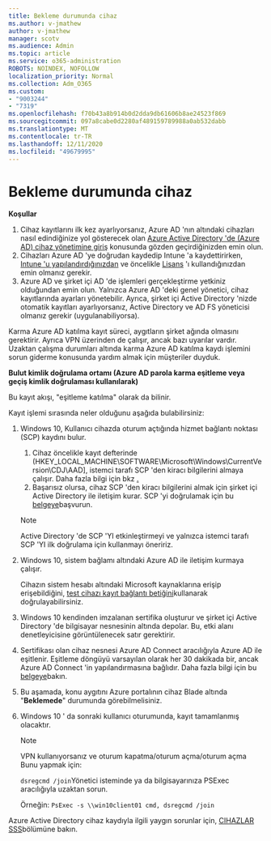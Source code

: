 ```yaml
---
title: Bekleme durumunda cihaz
ms.author: v-jmathew
author: v-jmathew
manager: scotv
ms.audience: Admin
ms.topic: article
ms.service: o365-administration
ROBOTS: NOINDEX, NOFOLLOW
localization_priority: Normal
ms.collection: Adm_O365
ms.custom:
- "9003244"
- "7319"
ms.openlocfilehash: f70b43a8b914b0d2dda9db61606b8ae24523f869
ms.sourcegitcommit: 097a8cabe0d2280af489159789988a0ab532dabb
ms.translationtype: MT
ms.contentlocale: tr-TR
ms.lasthandoff: 12/11/2020
ms.locfileid: "49679995"
---
```

# <a name="device-in-pending-state"></a>Bekleme durumunda cihaz

**Koşullar**

1. Cihaz kayıtlarını ilk kez ayarlıyorsanız, Azure AD 'nın altındaki cihazları nasıl edindiğinize yol gösterecek olan [Azure Active Directory 'de (Azure AD) cihaz yönetimine giriş](https://docs.microsoft.com/azure/active-directory/devices/overview?WT.mc_id=Portal-Microsoft_Azure_Support) konusunda gözden geçirdiğinizden emin olun.
2. Cihazları Azure AD 'ye doğrudan kaydedip Intune 'a kaydettirirken, [Intune 'u yapılandırdığınızdan](https://docs.microsoft.com/mem/intune/enrollment/device-enrollment?WT.mc_id=Portal-Microsoft_Azure_Support) ve öncelikle [Lisans](https://docs.microsoft.com/mem/intune/fundamentals/licenses-assign?WT.mc_id=Portal-Microsoft_Azure_Support) 'ı kullandığınızdan emin olmanız gerekir.
3. Azure AD ve şirket içi AD 'de işlemleri gerçekleştirme yetkiniz olduğundan emin olun. Yalnızca Azure AD 'deki genel yönetici, cihaz kayıtlarında ayarları yönetebilir. Ayrıca, şirket içi Active Directory 'nizde otomatik kayıtları ayarlıyorsanız, Active Directory ve AD FS yöneticisi olmanız gerekir (uygulanabiliyorsa).

Karma Azure AD katılma kayıt süreci, aygıtların şirket ağında olmasını gerektirir. Ayrıca VPN üzerinden de çalışır, ancak bazı uyarılar vardır. Uzaktan çalışma durumları altında karma Azure AD katılma kaydı işlemini sorun giderme konusunda yardım almak için müşteriler duyduk.

**Bulut kimlik doğrulama ortamı (Azure AD parola karma eşitleme veya geçiş kimlik doğrulaması kullanılarak)**

Bu kayıt akışı, "eşitleme katılma" olarak da bilinir.

Kayıt işlemi sırasında neler olduğunu aşağıda bulabilirsiniz:

1. Windows 10, Kullanıcı cihazda oturum açtığında hizmet bağlantı noktası (SCP) kaydını bulur.

    1. Cihaz öncelikle kayıt defterinde (HKEY_LOCAL_MACHINE\SOFTWARE\Microsoft\Windows\CurrentVersion\CDJ\AAD], istemci tarafı SCP 'den kiracı bilgilerini almaya çalışır. Daha fazla bilgi için bkz [.](https://docs.microsoft.com/azure/active-directory/devices/hybrid-azuread-join-control)
    1. Başarısız olursa, cihaz SCP 'den kiracı bilgilerini almak için şirket içi Active Directory ile iletişim kurar. SCP 'yi doğrulamak için bu [belgeye](https://docs.microsoft.com/azure/active-directory/devices/hybrid-azuread-join-manual#configure-a-service-connection-point)başvurun.

    > [!NOTE]
    > Active Directory 'de SCP 'YI etkinleştirmeyi ve yalnızca istemci tarafı SCP 'YI ilk doğrulama için kullanmayı öneririz.

2. Windows 10, sistem bağlamı altındaki Azure AD ile iletişim kurmaya çalışır.

    Cihazın sistem hesabı altındaki Microsoft kaynaklarına erişip erişebildiğini, [test cihazı kayıt bağlantı betiğini](https://gallery.technet.microsoft.com/Test-Device-Registration-3dc944c0)kullanarak doğrulayabilirsiniz.

3. Windows 10 kendinden imzalanan sertifika oluşturur ve şirket içi Active Directory 'de bilgisayar nesnesinin altında depolar. Bu, etki alanı denetleyicisine görüntülenecek satır gerektirir.

4. Sertifikası olan cihaz nesnesi Azure AD Connect aracılığıyla Azure AD ile eşitlenir. Eşitleme döngüyü varsayılan olarak her 30 dakikada bir, ancak Azure AD Connect 'in yapılandırmasına bağlıdır. Daha fazla bilgi için bu [belgeye](https://docs.microsoft.com/azure/active-directory/hybrid/how-to-connect-sync-configure-filtering#organizational-unitbased-filtering)bakın.

5. Bu aşamada, konu aygıtını Azure portalının cihaz Blade altında "**Beklemede**" durumunda görebilmelisiniz.

6. Windows 10 ' da sonraki kullanıcı oturumunda, kayıt tamamlanmış olacaktır.

    > [!NOTE]
    > VPN kullanıyorsanız ve oturum kapatma/oturum açma/oturum açma Bunu yapmak için:
    >
    > `dsregcmd /join`Yönetici isteminde ya da bilgisayarınıza PSExec aracılığıyla uzaktan sorun.
    >
    > Örneğin: `PsExec -s \\win10client01 cmd, dsregcmd /join`

Azure Active Directory cihaz kaydıyla ilgili yaygın sorunlar için, [CIHAZLAR SSS](https://docs.microsoft.com/azure/active-directory/devices/faq)bölümüne bakın.
